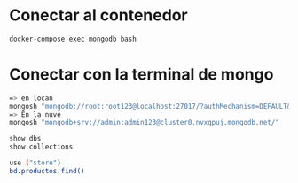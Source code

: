 # Conectar al contenedor

``` sh
docker-compose exec mongodb bash
```


# Conectar con la terminal de mongo

``` sh
=> en locan
mongosh "mongodb://root:root123@localhost:27017/?authMechanism=DEFAULT&tls=false"
=> En la nuve
mongosh "mongodb+srv://admin:admin123@cluster0.nvxqpuj.mongodb.net/"
```

``` sh
show dbs
show collections
```


``` sh
use ("store")
bd.productos.find()
```
